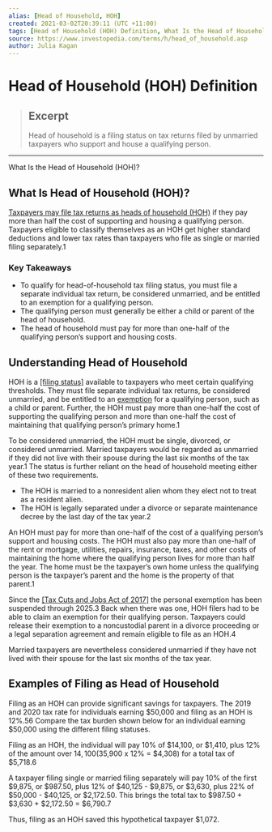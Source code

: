 ```yaml
---
alias: [Head of Household, HOH]
created: 2021-03-02T20:39:11 (UTC +11:00)
tags: [Head of Household (HOH) Definition, What Is the Head of Household (HOH)?]
source: https://www.investopedia.com/terms/h/head_of_household.asp
author: Julia Kagan
---
```


# Head of Household (HOH) Definition

> ## Excerpt
> Head of household is a filing status on tax returns filed by unmarried taxpayers who support and house a qualifying person.

---

What Is the Head of Household (HOH)?
## What Is Head of Household (HOH)?

[Taxpayers may file tax returns as heads of household (HOH)](https://www.investopedia.com/financial-edge/0213/what-does-filing-as-head-of-household-mean-for-your-taxes.aspx) if they pay more than half the cost of supporting and housing a qualifying person. Taxpayers eligible to classify themselves as an HOH get higher standard deductions and lower tax rates than taxpayers who file as single or married filing separately.1 

### Key Takeaways

-   To qualify for head-of-household tax filing status, you must file a separate individual tax return, be considered unmarried, and be entitled to an exemption for a qualifying person.
-   The qualifying person must generally be either a child or parent of the head of household.
-   The head of household must pay for more than one-half of the qualifying person’s support and housing costs.

## Understanding Head of Household

HOH is a [[filing status]](https://www.investopedia.com/terms/f/filingstatus.asp) available to taxpayers who meet certain qualifying thresholds. They must file separate individual tax returns, be considered unmarried, and be entitled to an [exemption](https://www.investopedia.com/terms/e/exemption.asp) for a qualifying person, such as a child or parent. Further, the HOH must pay more than one-half the cost of supporting the qualifying person and more than one-half the cost of maintaining that qualifying person’s primary home.1

To be considered unmarried, the HOH must be single, divorced, or considered unmarried. Married taxpayers would be regarded as unmarried if they did not live with their spouse during the last six months of the tax year.1 The status is further reliant on the head of household meeting either of these two requirements.

-   The HOH is married to a nonresident alien whom they elect not to treat as a resident alien.
-   The HOH is legally separated under a divorce or separate maintenance decree by the last day of the tax year.2

An HOH must pay for more than one-half of the cost of a qualifying person’s support and housing costs. The HOH must also pay more than one-half of the rent or mortgage, utilities, repairs, insurance, taxes, and other costs of maintaining the home where the qualifying person lives for more than half the year. The home must be the taxpayer’s own home unless the qualifying person is the taxpayer’s parent and the home is the property of that parent.1 

Since the [[Tax Cuts and Jobs Act of 2017]](https://www.investopedia.com/taxes/trumps-tax-reform-plan-explained/) the personal exemption has been suspended through 2025.3 Back when there was one, HOH filers had to be able to claim an exemption for their qualifying person. Taxpayers could release their exemption to a noncustodial parent in a divorce proceeding or a legal separation agreement and remain eligible to file as an HOH.4

Married taxpayers are nevertheless considered unmarried if they have not lived with their spouse for the last six months of the tax year.

## Examples of Filing as Head of Household

Filing as an HOH can provide significant savings for taxpayers. The 2019 and 2020 tax rate for individuals earning $50,000 and filing as an HOH is 12%.56 Compare the tax burden shown below for an individual earning $50,000 using the different filing statuses.

Filing as an HOH, the individual will pay 10% of $14,100, or $1,410, plus 12% of the amount over $14,100 ($35,900 x 12% = $4,308) for a total tax of $5,718.6

A taxpayer filing single or married filing separately will pay 10% of the first $9,875, or $987.50, plus 12% of $40,125 - $9,875, or $3,630, plus 22% of $50,000 - $40,125, or $2,172.50. This brings the total tax to $987.50 + $3,630 + $2,172.50 = $6,790.7

Thus, filing as an HOH saved this hypothetical taxpayer $1,072.
